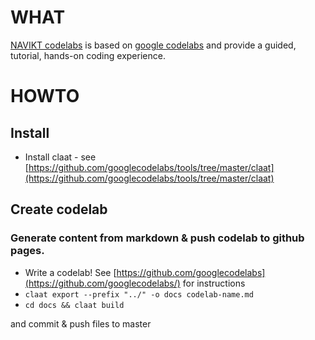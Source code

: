 # WHAT

[NAVIKT codelabs](https://navikt.github.io/codelabs/) is based on [google codelabs](https://codelabs.developers.google.com/) and provide a guided, tutorial, hands-on coding experience.

# HOWTO 

## Install 

* Install claat - see [https://github.com/googlecodelabs/tools/tree/master/claat](https://github.com/googlecodelabs/tools/tree/master/claat)

## Create codelab

###  Generate content from markdown & push codelab to github pages. 

* Write a codelab! See [https://github.com/googlecodelabs](https://github.com/googlecodelabs/) for instructions
* `claat export --prefix "../" -o docs codelab-name.md` 
* `cd docs && claat build` 

and commit & push files to master
